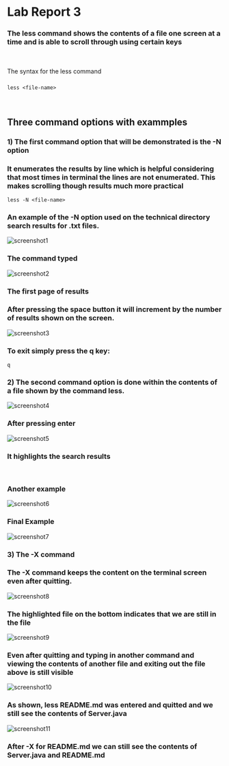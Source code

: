 # Lab Report 3 # 

### The less command shows the contents of a file one screen at a time and is able to scroll through using certain keys
<br><br>
The syntax for the less command 
### 
```
less <file-name>
```
<br>

## **Three command options with exammples**

### 1) The first command option that will be demonstrated is the -N option

### It enumerates the results by line which is helpful considering that most times in terminal the lines are not enumerated. This makes scrolling though results much more practical 

```
less -N <file-name>
```

### An example of the -N option used on the technical directory search results for .txt files. 

![screenshot1](Screenshot1Lab3.PNG)
 
 ### The command typed 

![screenshot2](Screenshot2Lab3.PNG)

### The first page of results

### After pressing the space button it will increment by the number of results shown on the screen. 

![screenshot3](Screenshot3Lab3.PNG)

### To exit simply press the q key:
```
q
```

### 2) The second command option is done within the contents of a file shown by the command less. 

![screenshot4](Screenshot4Lab3.PNG) 

### After pressing enter

![screenshot5](Screenshot5Lab3.PNG)

### It highlights the search results 

<br>

### Another example 
![screenshot6](Screenshot6Lab3.PNG)

### Final Example 

![screenshot7](Screenshot7Lab3.PNG)

### 3) The -X command 

### The -X command keeps the content on the terminal screen even after quitting. 


![screenshot8](Screenshot8Lab3.PNG)

### The highlighted file on the bottom indicates that we are still in the file 

![screenshot9](Screenshot9Lab3.PNG)

### Even after quitting and typing in another command and viewing the contents of another file and exiting out the file above is still visible 

![screenshot10](Screenshot10Lab3.PNG)

### As shown, less README.md was entered and quitted and we still see the contents of Server.java

![screenshot11](Screenshot11Lab3.PNG)

### After -X for README.md we can still see the contents of Server.java and README.md




